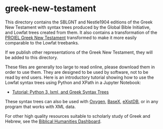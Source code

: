 greek-new-testament
===================

This directory contains the SBLGNT and Nestle1904 editions of the Greek New Testament with syntax trees produced by the Global Bible Initiative, and Lowfat trees created from them.  It also contains a transformation of the [PROIEL Greek New Testament](https://proiel.github.io) transformed to make it more easily comparable to the Lowfat treebanks.

If we publish other representations of the Greek New Testament, they will be added to this directory.

These files are generally too large to read online, please download them in order to use them. They are designed to be used by software, not to be read by end users.  Here is an introductory tutorial showing how to use the Lowfat syntax trees using Python and XPath in a Jupyter Notebook:

- [Tutorial: Python 3, lxml, and Greek Syntax Trees](labnotes/lxml-tutorial.ipynb)

These syntax trees can also be used with [Oxygen](https://www.oxygenxml.com), [BaseX](http://basex.org), [eXistDB](http://exist-db.org/), or in any program that works with XML data.

For other high quality resources suitable to scholarly study of Greek and Hebrew, see the [Biblical Humanities Dashboard](http://biblicalhumanities.org/dashboard/).
